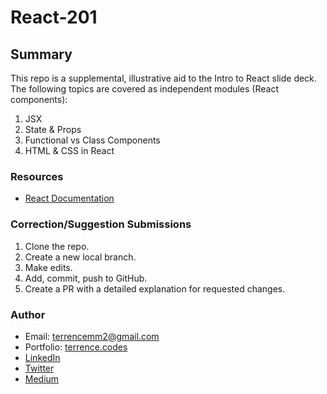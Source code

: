 # React-201

## Summary

This repo is a supplemental, illustrative aid to the Intro to React slide deck. The following topics are covered as independent modules (React components):

1. JSX
2. State & Props
3. Functional vs Class Components
4. HTML & CSS in React

### Resources

- [React Documentation](https://reactjs.org/docs/getting-started.html)

### Correction/Suggestion Submissions

1. Clone the repo.
2. Create a new local branch.
3. Make edits.
4. Add, commit, push to GitHub.
5. Create a PR with a detailed explanation for requested changes.

### Author

- Email: [terrencemm2@gmail.com](mailto:terrencemm2@gmail.com)
- Portfolio: [terrence.codes](https://terrence.codes)
- [LinkedIn](https://www.linkedin.com/in/terrencemahnken/)
- [Twitter](https://twitter.com/TerrenceMahnken)
- [Medium](https://medium.com/@terrencemm2)
